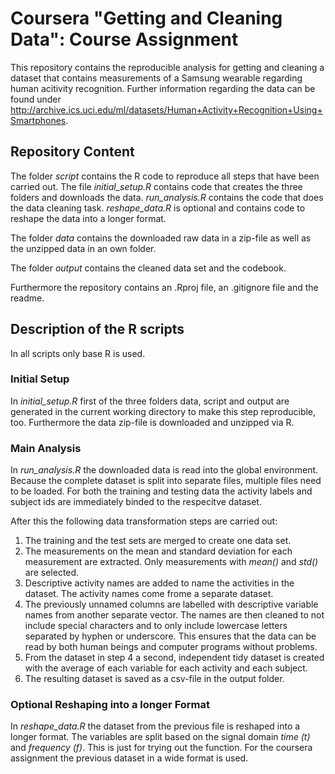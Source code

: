 # Coursera "Getting and Cleaning Data": Course Assignment

This repository contains the reproducible analysis for getting and cleaning a dataset that contains measurements of a Samsung wearable regarding human acitivity recognition. Further information regarding the data can be found under http://archive.ics.uci.edu/ml/datasets/Human+Activity+Recognition+Using+Smartphones.


## Repository Content

The folder *script* contains the R code to reproduce all steps that have been carried out. The file *initial_setup.R* contains code that creates the three folders and downloads the data. *run_analysis.R* contains the code that does the data cleaning task. *reshape_data.R* is optional and contains code to reshape the data into a longer format. 

The folder *data* contains the downloaded raw data in a zip-file as well as the unzipped data in an own folder.

The folder *output* contains the cleaned data set and the codebook.

Furthermore the repository contains an .Rproj file, an .gitignore file and the readme.


## Description of the R scripts

In all scripts only base R is used.

### Initial Setup

In *initial_setup.R* first of the three folders data, script and output are generated in the current working directory to make this step reproducible, too. Furthermore the data zip-file is downloaded and unzipped via R.

### Main Analysis

In *run_analysis.R* the downloaded data is read into the global environment. Because the complete dataset is split into separate files, multiple files need to be loaded. For both the training and testing data the activity labels and subject ids are immediately binded to the respecitve dataset.

After this the following data transformation steps are carried out:

1. The training and the test sets are merged to create one data set.
2. The measurements on the mean and standard deviation for each measurement are extracted. Only measurements with *mean()* and *std()* are selected.
3. Descriptive activity names are added to name the activities in the dataset. The activity names come frome a separate dataset.
4. The previously unnamed columns are labelled with descriptive variable names from another separate vector. The names are then cleaned to not include special characters and to only include lowercase letters separated by hyphen or underscore. This ensures that the data can be read by both human beings and computer programs without problems.
5. From the dataset in step 4 a second, independent tidy dataset is created with the average of each variable for each activity and each subject.
6. The resulting dataset is saved as a csv-file in the output folder.



### Optional Reshaping into a longer Format

In *reshape_data.R* the dataset from the previous file is reshaped into a longer format. The variables are split based on the signal domain *time (t)* and *frequency (f)*. This is just for trying out the function. For the coursera assignment the previous dataset in a wide format is used.

